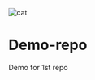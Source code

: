 ![cat](https://github.com/Carloscode5/Demo-repo/assets/121002145/b80e1e7c-4a4e-4749-b86a-dec8a6125848)

# Demo-repo
Demo for 1st repo
